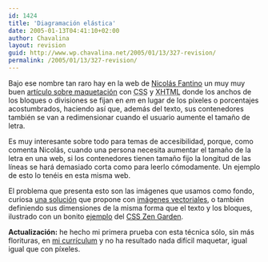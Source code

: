 ```yaml
---
id: 1424
title: 'Diagramación elástica'
date: 2005-01-13T04:41:10+02:00
author: Chavalina
layout: revision
guid: http://www.wp.chavalina.net/2005/01/13/327-revision/
permalink: /2005/01/13/327-revision/
---
```

Bajo ese nombre tan raro hay en la web de <a href="http://www.100px.com/" target="_blank">Nicolás Fantino</a> un muy muy buen <a href="http://www.100px.com/articulos/ni_fijo_ni_liquido_elastico/" target="_blank">artículo sobre maquetación</a> con <acronym title="Cascade Style Sheets">CSS</acronym> y <acronym title="eXtended HyperText Markup Language">XHTML</acronym> donde los anchos de los bloques o divisiones se fijan en _em_ en lugar de los píxeles o porcentajes acostumbrados, haciendo así que, además del texto, sus contenedores también se van a redimensionar cuando el usuario aumente el tamaño de letra.

Es muy interesante sobre todo para temas de accesibilidad, porque, como comenta Nicolás, cuando una persona necesita aumentar el tamaño de la letra en una web, si los contenedores tienen tamaño fijo la longitud de las líneas se hará demasiado corta como para leerlo cómodamente. Un ejemplo de esto lo tenéis en esta misma web.

El problema que presenta esto son las imágenes que usamos como fondo, curiosa <a href="http://www.100px.com/100logs/2005/01/#post-61" target="_blank">una solución</a> que propone con <a href="http://w3.org/Graphics/SVG/" target="_blank">imágenes vectoriales</a>, o también definiendo sus dimensiones de la misma forma que el texto y los bloques, ilustrado con un bonito <a href="http://www.csszengarden.com/?cssfile=063%2F063%2Ecss" target="_blank">ejemplo</a> del <a href="http://www.csszengarden.com/" target="_blank">CSS Zen Garden</a>.

**Actualización:** he hecho mi primera prueba con esta técnica sólo, sin más florituras, en <a href="http://www.chavalina.net/cv/" target="_blank">mi currículum</a> y no ha resultado nada difícil maquetar, igual igual que con píxeles.